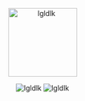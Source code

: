 
<p align="center"><img align="" height="137px" src="https://github-readme-stats.vercel.app/api/top-langs/?username=lgldlk&show_icons=true&theme=gotham&locale=cn" alt="lgldlk"/>  </p>
 <p align="center">
 <img src="https://github-readme-stats.vercel.app/api?username=lgldlk&show_icons=true&theme=gotham&locale=cn" alt="lgldlk" />
    <img src="https://visitor-badge.glitch.me/badge?page_id=lgldlk" alt="lgldlk" />


  

 


